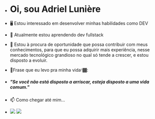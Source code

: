 
* #  Oi, sou Adriel Lunière

* 🖥️ Estou interessado em desenvolver minhas habilidades como DEV

* 🌱 Atualmente estou aprendendo dev fullstack

* 💞️ Estou à procura de oportunidade que possa contribuir com meus conhecimentos, para que eu possa adquirir mais experiência, nesse mercado tecnológico grandioso no qual só tende a crescer, e estou disposto a evoluir.

* 📝Frase que eu levo pra minha vida👇🏾: 

* ##### "Se você não está disposto a arriscar, esteja disposto a uma vida comum."

* 📫 Como chegar até mim...

* <a href="https://www.instagram.com/adrielluniere/" target="_blank"><img src="https://img.shields.io/badge/-Instagram-%23E4405F?style=for-the-badge&logo=instagram&logoColor=white" target="_blank"></a>
  <a href="https://www.linkedin.com/in/adriel-luni%C3%A8re-41b88716a/" target="_blank"><img src="https://img.shields.io/badge/-LinkedIn-%230077B5?style=for-the-badge&logo=linkedin&logoColor=white" target="_blank"></a> 
